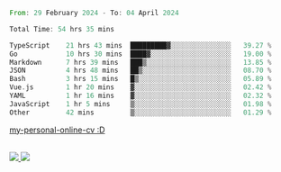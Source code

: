 
<!--START_SECTION:waka-->

```rust
From: 29 February 2024 - To: 04 April 2024

Total Time: 54 hrs 35 mins

TypeScript    21 hrs 43 mins  █████████▓░░░░░░░░░░░░░░░   39.27 %
Go            10 hrs 30 mins  ████▓░░░░░░░░░░░░░░░░░░░░   19.00 %
Markdown      7 hrs 39 mins   ███▒░░░░░░░░░░░░░░░░░░░░░   13.85 %
JSON          4 hrs 48 mins   ██▒░░░░░░░░░░░░░░░░░░░░░░   08.70 %
Bash          3 hrs 15 mins   █▒░░░░░░░░░░░░░░░░░░░░░░░   05.89 %
Vue.js        1 hr 20 mins    ▓░░░░░░░░░░░░░░░░░░░░░░░░   02.42 %
YAML          1 hr 16 mins    ▓░░░░░░░░░░░░░░░░░░░░░░░░   02.32 %
JavaScript    1 hr 5 mins     ▒░░░░░░░░░░░░░░░░░░░░░░░░   01.98 %
Other         42 mins         ▒░░░░░░░░░░░░░░░░░░░░░░░░   01.29 %
```

<!--END_SECTION:waka-->
[my-personal-online-cv :D](https://yan-pi.vercel.app/)

<div style="display: inline_block"><br>
  <a style="border-radius:10px;" href="https://www.linkedin.com/in/yan-fernandes-55a81a201/" target="_blank"><img src="https://img.shields.io/badge/LinkedIn-0077B5?style=for-the-badge&logo=linkedin&logoColor=white" target="_blank"</a> 
  <a style="border-radius:10px;" href = "mailto:yanfernandes404@gmail.com"><img src="https://img.shields.io/badge/-Gmail-%23333?style=for-the-badge&logo=gmail&logoColor=white" target="_blank"></a>
</div>
